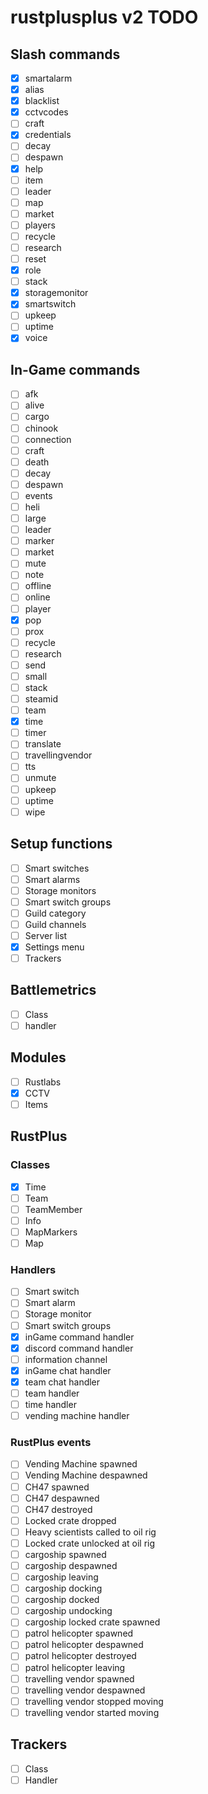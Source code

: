 # rustplusplus v2 TODO

## Slash commands
- [x] smartalarm
- [x] alias
- [x] blacklist
- [x] cctvcodes
- [ ] craft
- [x] credentials
- [ ] decay
- [ ] despawn
- [x] help
- [ ] item
- [ ] leader
- [ ] map
- [ ] market
- [ ] players
- [ ] recycle
- [ ] research
- [ ] reset
- [x] role
- [ ] stack
- [x] storagemonitor
- [x] smartswitch
- [ ] upkeep
- [ ] uptime
- [x] voice

## In-Game commands
- [ ] afk
- [ ] alive
- [ ] cargo
- [ ] chinook
- [ ] connection
- [ ] craft
- [ ] death
- [ ] decay
- [ ] despawn
- [ ] events
- [ ] heli
- [ ] large
- [ ] leader
- [ ] marker
- [ ] market
- [ ] mute
- [ ] note
- [ ] offline
- [ ] online
- [ ] player
- [x] pop
- [ ] prox
- [ ] recycle
- [ ] research
- [ ] send
- [ ] small
- [ ] stack
- [ ] steamid
- [ ] team
- [x] time
- [ ] timer
- [ ] translate
- [ ] travellingvendor
- [ ] tts
- [ ] unmute
- [ ] upkeep
- [ ] uptime
- [ ] wipe

## Setup functions
- [ ] Smart switches
- [ ] Smart alarms
- [ ] Storage monitors
- [ ] Smart switch groups
- [ ] Guild category
- [ ] Guild channels
- [ ] Server list
- [x] Settings menu
- [ ] Trackers

## Battlemetrics
- [ ] Class
- [ ] handler

## Modules
- [ ] Rustlabs
- [x] CCTV
- [ ] Items

## RustPlus

### Classes
- [x] Time
- [ ] Team
- [ ] TeamMember
- [ ] Info
- [ ] MapMarkers
- [ ] Map

### Handlers
- [ ] Smart switch
- [ ] Smart alarm
- [ ] Storage monitor
- [ ] Smart switch groups
- [x] inGame command handler
- [x] discord command handler
- [ ] information channel
- [x] inGame chat handler
- [x] team chat handler
- [ ] team handler
- [ ] time handler
- [ ] vending machine handler

### RustPlus events
- [ ] Vending Machine spawned
- [ ] Vending Machine despawned
- [ ] CH47 spawned
- [ ] CH47 despawned
- [ ] CH47 destroyed
- [ ] Locked crate dropped
- [ ] Heavy scientists called to oil rig
- [ ] Locked crate unlocked at oil rig
- [ ] cargoship spawned
- [ ] cargoship despawned
- [ ] cargoship leaving
- [ ] cargoship docking
- [ ] cargoship docked
- [ ] cargoship undocking
- [ ] cargoship locked crate spawned
- [ ] patrol helicopter spawned
- [ ] patrol helicopter despawned
- [ ] patrol helicopter destroyed
- [ ] patrol helicopter leaving
- [ ] travelling vendor spawned
- [ ] travelling vendor despawned
- [ ] travelling vendor stopped moving
- [ ] travelling vendor started moving

## Trackers
- [ ] Class
- [ ] Handler
